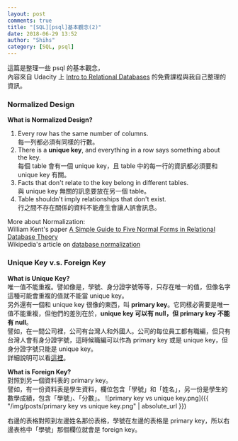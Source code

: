 ```yaml
---
layout: post
comments: true
title: "[SQL][psql]基本觀念(2)"
date: 2018-06-29 13:52
author: "Shihs"
category: [SQL, psql]
---
```


這篇是整理一些 psql 的基本觀念，<br>
內容來自 Udacity 上 [Intro to Relational Databases](https://www.udacity.com/course/intro-to-relational-databases--ud197) 的免費課程與我自己整理的資訊。


### Normalized Design 
**What is Normalized Design?**
1. Every row has the same number of columns. <br>
   每一列都必須有同樣的行數。
2. There is a **unique key**, and everything in a row says something about the key. <br>
   每個 table 會有一個 unique key，且 table 中的每一行的資訊都必須要和 unique key 有關。
3. Facts that don't relate to the key belong in different tables. <br>
   與 unique key 無關的訊息要放在另一個 table。
4. Table shouldn't imply relationships that don't exist. <br>
   行之間不存在關係的資料不能產生會讓人誤會訊息。

More about Normalization:<br>
William Kent's paper [A Simple Guide to Five Normal Forms in Relational Database Theory](http://www.bkent.net/Doc/simple5.htm)<br>
Wikipedia's article on [database normalization](https://en.wikipedia.org/wiki/Database_normalization)


### Unique Key v.s. Foreign Key
**What is Unique Key?**<br>
唯一值不能重複。譬如像是，學號、身分證字號等等，只存在唯一的值，但像名字這種可能會重複的值就不能當 unique key。<br>
另外還有一個和 unique key 很像的東西，叫 **primary key**。它同樣必需要是唯一值不能重複，但他們的差別在於，**unique key 可以有 null，但 primary key 不能有 null**。<br>
譬如，在一間公司裡，公司有台灣人和外國人。公司的每位員工都有職編，但只有台灣人會有身分證字號，這時候職編可以作為 primary key 或是 unique key，但身分證字號只能是 unique key。<br>
詳細說明可以看[這裡](https://www.youtube.com/watch?v=7_9Jb9Fi9nI)。


**What is Foreign Key?**<br>
對照到另一個資料表的 primary key。<br>
譬如，有一份資料表是學生資料，欄位包含「學號」和「姓名」，另一份是學生的數學成績，包含「學號」、「分數」。
![primary key vs unique key.png]({{ "/img/posts/primary key vs unique key.png" | absolute_url }})

右邊的表格對照到左邊姓名那份表格，學號在左邊的表格是 primary key，所以右邊表格中「學號」那個欄位就會是 foreign key。










